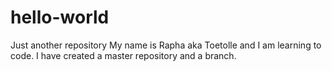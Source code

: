 # hello-world
Just another repository
My name is Rapha aka Toetolle and I am learning to code.
I have created a master repository and a branch.
